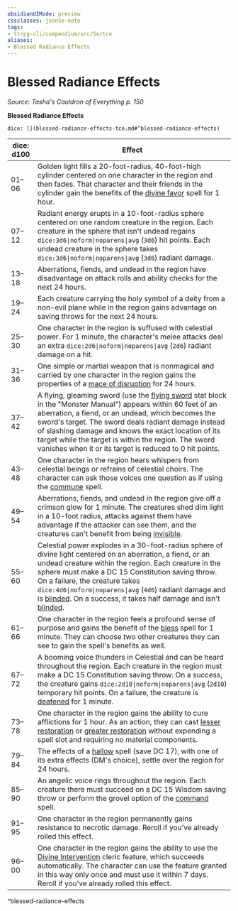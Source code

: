 ```yaml
---
obsidianUIMode: preview
cssclasses: json5e-note
tags:
- ttrpg-cli/compendium/src/5e/tce
aliases:
- Blessed Radiance Effects
---
```

# Blessed Radiance Effects
*Source: Tasha's Cauldron of Everything p. 150* 

**Blessed Radiance Effects**

`dice: [](blessed-radiance-effects-tce.md#^blessed-radiance-effects)`

| dice: d100 | Effect |
|------------|--------|
| 01–06 | Golden light fills a 20-foot-radius, 40-foot-high cylinder centered on one character in the region and then fades. That character and their friends in the cylinder gain the benefits of the [divine favor](/3-Mechanics/CLI/Compendium/spells/divine-favor.md) spell for 1 hour. |
| 07–12 | Radiant energy erupts in a 10-foot-radius sphere centered on one random creature in the region. Each creature in the sphere that isn't undead regains `dice:3d6\|noform\|noparens\|avg` (`3d6`) hit points. Each undead creature in the sphere takes `dice:3d6\|noform\|noparens\|avg` (`3d6`) radiant damage. |
| 13–18 | Aberrations, fiends, and undead in the region have disadvantage on attack rolls and ability checks for the next 24 hours. |
| 19–24 | Each creature carrying the holy symbol of a deity from a non-evil plane while in the region gains advantage on saving throws for the next 24 hours. |
| 25–30 | One character in the region is suffused with celestial power. For 1 minute, the character's melee attacks deal an extra `dice:2d6\|noform\|noparens\|avg` (`2d6`) radiant damage on a hit. |
| 31–36 | One simple or martial weapon that is nonmagical and carried by one character in the region gains the properties of a [mace of disruption](/3-Mechanics/CLI/Compendium/items/mace-of-disruption.md) for 24 hours. |
| 37–42 | A flying, gleaming sword (use the [flying sword](/3-Mechanics/CLI/Compendium/bestiary/construct/flying-sword.md) stat block in the "Monster Manual") appears within 60 feet of an aberration, a fiend, or an undead, which becomes the sword's target. The sword deals radiant damage instead of slashing damage and knows the exact location of its target while the target is within the region. The sword vanishes when it or its target is reduced to 0 hit points. |
| 43–48 | One character in the region hears whispers from celestial beings or refrains of celestial choirs. The character can ask those voices one question as if using the [commune](/3-Mechanics/CLI/Compendium/spells/commune.md) spell. |
| 49–54 | Aberrations, fiends, and undead in the region give off a crimson glow for 1 minute. The creatures shed dim light in a 10-foot radius, attacks against them have advantage if the attacker can see them, and the creatures can't benefit from being [invisible](/3-Mechanics/CLI/Rules/conditions.md#Invisible). |
| 55–60 | Celestial power explodes in a 30-foot-radius sphere of divine light centered on an aberration, a fiend, or an undead creature within the region. Each creature in the sphere must make a DC 15 Constitution saving throw. On a failure, the creature takes `dice:4d6\|noform\|noparens\|avg` (`4d6`) radiant damage and is [blinded](/3-Mechanics/CLI/Rules/conditions.md#Blinded). On a success, it takes half damage and isn't [blinded](/3-Mechanics/CLI/Rules/conditions.md#Blinded). |
| 61–66 | One character in the region feels a profound sense of purpose and gains the benefit of the [bless](/3-Mechanics/CLI/Compendium/spells/bless.md) spell for 1 minute. They can choose two other creatures they can see to gain the spell's benefits as well. |
| 67–72 | A booming voice thunders in Celestial and can be heard throughout the region. Each creature in the region must make a DC 15 Constitution saving throw. On a success, the creature gains `dice:2d10\|noform\|noparens\|avg` (`2d10`) temporary hit points. On a failure, the creature is [deafened](/3-Mechanics/CLI/Rules/conditions.md#Deafened) for 1 minute. |
| 73–78 | One character in the region gains the ability to cure afflictions for 1 hour. As an action, they can cast [lesser restoration](/3-Mechanics/CLI/Compendium/spells/lesser-restoration.md) or [greater restoration](/3-Mechanics/CLI/Compendium/spells/greater-restoration.md) without expending a spell slot and requiring no material components. |
| 79–84 | The effects of a [hallow](/3-Mechanics/CLI/Compendium/spells/hallow.md) spell (save DC 17), with one of its extra effects (DM's choice), settle over the region for 24 hours. |
| 85–90 | An angelic voice rings throughout the region. Each creature there must succeed on a DC 15 Wisdom saving throw or perform the grovel option of the [command](/3-Mechanics/CLI/Compendium/spells/command.md) spell. |
| 91–95 | One character in the region permanently gains resistance to necrotic damage. Reroll if you've already rolled this effect. |
| 96–00 | One character in the region gains the ability to use the [Divine Intervention](/3-Mechanics/CLI/Compendium/classes/cleric.md#Divine%20Intervention%20(Level%2010)) cleric feature, which succeeds automatically. The character can use the feature granted in this way only once and must use it within 7 days. Reroll if you've already rolled this effect. |
^blessed-radiance-effects
